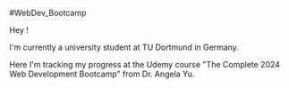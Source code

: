 #WebDev_Bootcamp

Hey !

I'm currently a university student at TU Dortmund in Germany.

Here I'm tracking my progress at the Udemy course "The Complete 2024 Web Development Bootcamp" from Dr. Angela Yu. 
